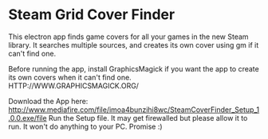# Steam Grid Cover Finder
This electron app finds game covers for all your games in the new Steam library. It searches multiple sources, and creates its own cover using gm if it can't find one. 

Before running the app, install GraphicsMagick if you want the app to create its own covers when it can't find one. 
HTTP://WWW.GRAPHICSMAGICK.ORG/

Download the App here:
http://www.mediafire.com/file/imoa4bunzihi8wc/SteamCoverFinder_Setup_1.0.0.exe/file
Run the Setup file. It may get firewalled but please allow it to run. It won't do anything to your PC. Promise :)

